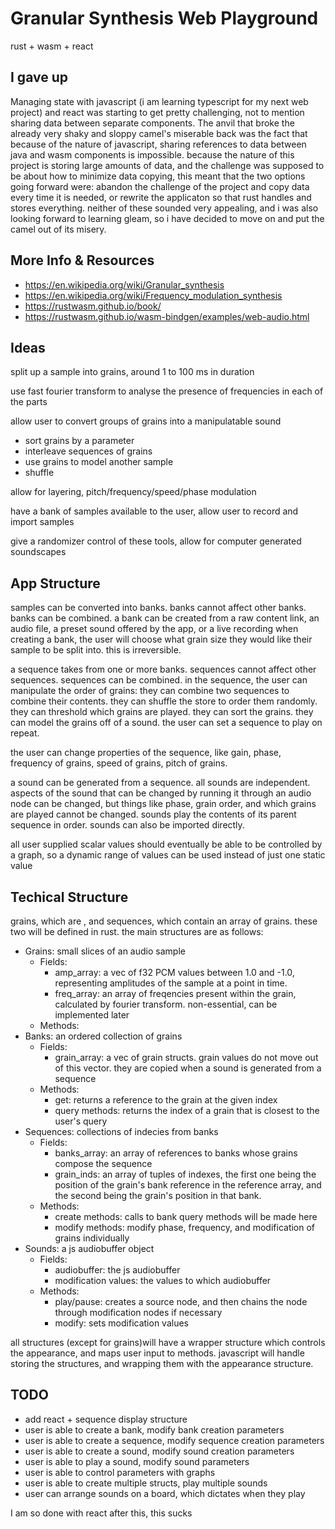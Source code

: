# Granular Synthesis Web Playground

rust + wasm + react

## I gave up

Managing state with javascript (i am learning typescript for my next web project) and react was starting to get pretty challenging, not to mention sharing data between separate components. The anvil that broke the already very shaky and sloppy camel's miserable back was the fact that because of the nature of javascript, sharing references to data between java and wasm components is impossible. because the nature of this project is storing large amounts of data, and the challenge was supposed to be about how to minimize data copying, this meant that the two options going forward were: abandon the challenge of the project and copy data every time it is needed, or rewrite the applicaton so that rust handles and stores everything. neither of these sounded very appealing, and i was also looking forward to learning gleam, so i have decided to move on and put the camel out of its misery.

## More Info & Resources

- https://en.wikipedia.org/wiki/Granular_synthesis
- https://en.wikipedia.org/wiki/Frequency_modulation_synthesis
- https://rustwasm.github.io/book/
- https://rustwasm.github.io/wasm-bindgen/examples/web-audio.html

## Ideas

split up a sample into grains, around 1 to 100 ms in duration

use fast fourier transform to analyse the presence of frequencies in each of the parts

allow user to convert groups of grains into a manipulatable sound

- sort grains by a parameter
- interleave sequences of grains
- use grains to model another sample
- shuffle

allow for layering, pitch/frequency/speed/phase modulation

have a bank of samples available to the user, allow user to record and import samples

give a randomizer control of these tools, allow for computer generated soundscapes

## App Structure

samples can be converted into banks. banks cannot affect other banks. banks can be combined.
a bank can be created from a raw content link, an audio file, a preset sound offered by the app, or a live recording
when creating a bank, the user will choose what grain size they would like their sample to be split into. this is irreversible.

a sequence takes from one or more banks. sequences cannot affect other sequences. sequences can be combined.
in the sequence, the user can manipulate the order of grains: they can combine two sequences to combine their contents. they can shuffle the store to order them randomly. they can threshold which grains are played. they can sort the grains. they can model the grains off of a sound. the user can set a sequence to play on repeat.

the user can change properties of the sequence, like gain, phase, frequency of grains, speed of grains, pitch of grains.

a sound can be generated from a sequence. all sounds are independent. aspects of the sound that can be changed by running it through an audio node can be changed, but things like phase, grain order, and which grains are played cannot be changed. sounds play the contents of its parent sequence in order. sounds can also be imported directly.

all user supplied scalar values should eventually be able to be controlled by a graph, so a dynamic range of values can be used instead of just one static value

## Techical Structure

grains, which are , and sequences, which contain an array of grains. these two will be defined in rust.
the main structures are as follows:

- Grains: small slices of an audio sample
  - Fields:
    - amp_array: a vec of f32 PCM values between 1.0 and -1.0, representing amplitudes of the sample at a point in time.
    - freq_array: an array of freqencies present within the grain, calculated by fourier transform. non-essential, can be implemented later
  - Methods:
- Banks: an ordered collection of grains
  - Fields:
    - grain_array: a vec of grain structs. grain values do not move out of this vector. they are copied when a sound is generated from a sequence
  - Methods:
    - get: returns a reference to the grain at the given index
    - query methods: returns the index of a grain that is closest to the user's query
- Sequences: collections of indecies from banks
  - Fields:
    - banks_array: an array of references to banks whose grains compose the sequence
    - grain_inds: an array of tuples of indexes, the first one being the position of the grain's bank reference in the reference array, and the second being the grain's position in that bank.
  - Methods:
    - create methods: calls to bank query methods will be made here
    - modify methods: modify phase, frequency, and modification of grains individually
- Sounds: a js audiobuffer object
  - Fields:
    - audiobuffer: the js audiobuffer
    - modification values: the values to which audiobuffer
  - Methods:
    - play/pause: creates a source node, and then chains the node through modification nodes if necessary
    - modify: sets modification values

all structures (except for grains)will have a wrapper structure which controls the appearance, and maps user input to methods. javascript will handle storing the structures, and wrapping them with the appearance structure.

## TODO

- add react + sequence display structure
- user is able to create a bank, modify bank creation parameters
- user is able to create a sequence, modify sequence creation parameters
- user is able to create a sound, modify sound creation parameters
- user is able to play a sound, modify sound parameters
- user is able to control parameters with graphs
- user is able to create multiple structs, play multiple sounds
- user can arrange sounds on a board, which dictates when they play

I am so done with react after this, this sucks
